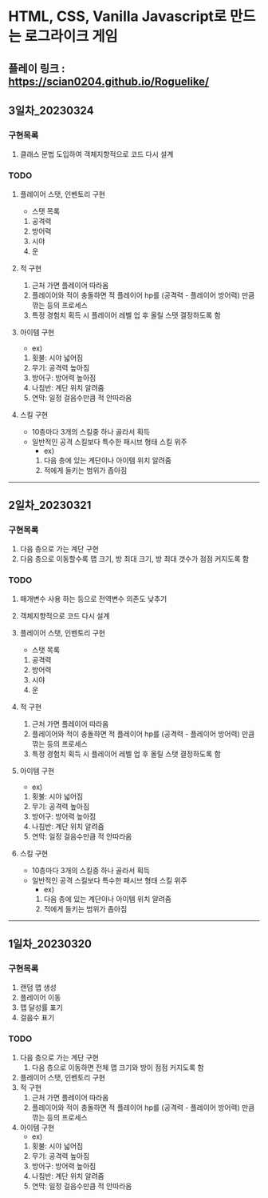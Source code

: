 # HTML, CSS, Vanilla Javascript로 만드는 로그라이크 게임
## 플레이 링크 : https://scian0204.github.io/Roguelike/

## 3일차_20230324
### 구현목록
1. 클래스 문법 도입하여 객체지향적으로 코드 다시 설계

### TODO
1. 플레이어 스탯, 인벤토리 구현
   - 스탯 목록
   1. 공격력
   2. 방어력
   3. 시야
   4. 운

2. 적 구현
   1. 근처 가면 플레이어 따라옴
   2. 플레이어와 적이 충돌하면 적 플레이어 hp를 (공격력 - 플레이어 방어력) 만큼 깎는 등의 프로세스
   3. 특정 경험치 획득 시 플레이어 레벨 업 후 올릴 스탯 결정하도록 함

3. 아이템 구현
   - ex) 
   1. 횟불: 시야 넓어짐
   2. 무기: 공격력 높아짐
   3. 방어구: 방어력 높아짐
   4. 나침반: 계단 위치 알려줌
   5. 연막: 일정 걸음수만큼 적 안따라옴

4. 스킬 구현
   - 10층마다 3개의 스킬중 하나 골라서 획득
   - 일반적인 공격 스킬보다 특수한 패시브 형태 스킬 위주
     - ex) 
     1. 다음 층에 있는 계단이나 아이템 위치 알려줌
     2. 적에게 들키는 범위가 좁아짐

---
## 2일차_20230321
### 구현목록
1. 다음 층으로 가는 계단 구현
2. 다음 층으로 이동할수록 맵 크기, 방 최대 크기, 방 최대 갯수가 점점 커지도록 함

### TODO
1. 매개변수 사용 하는 등으로 전역변수 의존도 낮추기
2. 객체지향적으로 코드 다시 설계

3. 플레이어 스탯, 인벤토리 구현
   - 스탯 목록
   1. 공격력
   2. 방어력
   3. 시야
   4. 운

4. 적 구현
   1. 근처 가면 플레이어 따라옴
   2. 플레이어와 적이 충돌하면 적 플레이어 hp를 (공격력 - 플레이어 방어력) 만큼 깎는 등의 프로세스
   3. 특정 경험치 획득 시 플레이어 레벨 업 후 올릴 스탯 결정하도록 함

5. 아이템 구현
   - ex) 
   1. 횟불: 시야 넓어짐
   2. 무기: 공격력 높아짐
   3. 방어구: 방어력 높아짐
   4. 나침반: 계단 위치 알려줌
   5. 연막: 일정 걸음수만큼 적 안따라옴

6. 스킬 구현
   - 10층마다 3개의 스킬중 하나 골라서 획득
   - 일반적인 공격 스킬보다 특수한 패시브 형태 스킬 위주
     - ex) 
     1. 다음 층에 있는 계단이나 아이템 위치 알려줌
     2. 적에게 들키는 범위가 좁아짐

---
## 1일차_20230320
### 구현목록
1. 랜덤 맵 생성
2. 플레이어 이동
3. 맵 달성률 표기
4. 걸음수 표기
   
### TODO
1. 다음 층으로 가는 계단 구현
   1. 다음 층으로 이동하면 전체 맵 크기와 방이 점점 커지도록 함
2. 플레이어 스탯, 인벤토리 구현
3. 적 구현
   1. 근처 가면 플레이어 따라옴
   2. 플레이어와 적이 충돌하면 적 플레이어 hp를 (공격력 - 플레이어 방어력) 만큼 깎는 등의 프로세스
4. 아이템 구현
   - ex) 
   1. 횟불: 시야 넓어짐
   2. 무기: 공격력 높아짐
   3. 방어구: 방어력 높아짐
   4. 나침반: 계단 위치 알려줌
   5. 연막: 일정 걸음수만큼 적 안따라옴